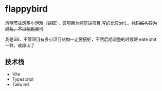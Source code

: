 # flappybird

清明节放风筝小游戏（蝴蝶），该项目为纯前端项目,写的比较匆忙。~~代码结构较为混乱，不过能跑就行~~ 

我是SB，不管项目有多小项目结构一定要搭好，不然后期调整的时候跟 eate shit 一样，成屎山了

## 技术栈

- Vite
- Typescript
- Tailwind

